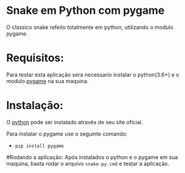 # Snake em Python com pygame
O clássico snake refeito totalmente em python, utilizando o modulo pygame.

# Requisitos:
Para testar esta aplicação sera necessario instalar o python(3.6+) e o modulo [pygame](https://www.pygame.org/) na sua maquina.

# Instalação:
O [python](https://www.python.org) pode ser instalado através de seu site oficial.

Para instalar o pygame use o seguinte comando:

- `pip install pygame`

#Rodando a aplicação:
Após instalados o python e o pygame em sua maquina, basta rodar o arquivo `snake-py.cmd` e testar a aplicação.
